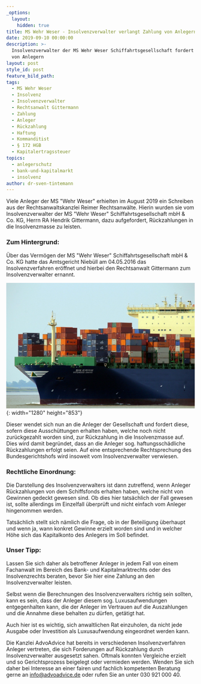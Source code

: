 ```yaml
---
_options:
  layout:
    hidden: true
title: MS Wehr Weser - Insolvenzverwalter verlangt Zahlung von Anlegern
date: 2019-09-10 00:00:00
description: >-
  Insolvenzverwalter der MS Wehr Weser Schiffahrtsgesellschaft fordert Zahlung
  von Anlegern
layout: post
style_id: post
feature_bild_path:
tags:
  - MS Wehr Weser
  - Insolvenz
  - Insolvenzverwalter
  - Rechtsanwalt Gittermann
  - Zahlung
  - Anleger
  - Rückzahlung
  - Haftung
  - Kommanditist
  - § 172 HGB
  - Kapitalertragssteuer
topics:
  - anlegerschutz
  - bank-und-kapitalmarkt
  - insolvenz
author: dr-sven-tintemann
---
```


Viele Anleger der MS "Wehr Weser" erhielten im August 2019 ein Schreiben aus der Rechtsanwaltskanzlei Reimer Rechtsanw&auml;lte. Hierin wurden sie vom Insolvenzverwalter der MS "Wehr Weser" Schiffahrtsgesellschaft mbH & Co. KG, Herrn RA Hendrik Gittermann, dazu aufgefordert, R&uuml;ckzahlungen in die Insolvenzmasse zu leisten.&nbsp;

### Zum Hintergrund:

&Uuml;ber das Vermögen der MS "Wehr Weser" Schiffahrtsgesellschaft mbH & Co. KG hatte das Amtsgericht Nieb&uuml;ll am 04.05.2016 das Insolvenzverfahren eröffnet und hierbei den Rechtsanwalt Gittermann zum Insolvenzverwalter ernannt.&nbsp;

![Containerschiff - Foto Pixabay](/uploads/container-537724-1280.jpg "Kein Erfolg mit Schiffsfonds - Anleger sollen zahlen"){: width="1280" height="853"}

Dieser wendet sich nun an die Anleger der Gesellschaft und fordert diese, sofern diese Aussch&uuml;ttungen erhalten haben, welche noch nicht zur&uuml;ckgezahlt worden sind, zur R&uuml;ckzahlung in die Insolvenzmasse auf. Dies wird damit begr&uuml;ndet, dass an die Anleger sog. haftungssch&auml;dliche R&uuml;ckzahlungen erfolgt seien. Auf eine entsprechende Rechtsprechung des Bundesgerichtshofs wird insoweit vom Insolvenzverwalter verwiesen.&nbsp;

### Rechtliche Einordnung:

Die Darstellung des Insolvenzverwalters ist dann zutreffend, wenn Anleger R&uuml;ckzahlungen von dem Schiffsfonds erhalten haben, welche nicht von Gewinnen gedeckt gewesen sind. Ob dies hier tats&auml;chlich der Fall gewesen ist, sollte allerdings im Einzelfall &uuml;berpr&uuml;ft und nicht einfach vom Anleger hingenommen werden.&nbsp;

Tats&auml;chlich stellt sich n&auml;mlich die Frage, ob in der Beteiligung &uuml;berhaupt und wenn ja, wann konkret Gewinne erzielt worden sind und in welcher Höhe sich das Kapitalkonto des Anlegers im Soll befindet.&nbsp;

### Unser Tipp:&nbsp;

Lassen Sie sich daher als betroffener Anleger in jedem Fall von einem Fachanwalt im Bereich des Bank- und Kapitalmarktrechts oder des Insolvenzrechts beraten, bevor Sie hier eine Zahlung an den Insolvenzverwalter leisten.&nbsp;

Selbst wenn die Berechnungen des Insolvenzverwalters richtig sein sollten, kann es sein, dass der Anleger diesem sog. Luxusaufwendungen entgegenhalten kann, die der Anleger im Vertrauen auf die Auszahlungen und die Annahme diese behalten zu d&uuml;rfen, get&auml;tigt hat.&nbsp;

Auch hier ist es wichtig, sich anwaltlichen Rat einzuholen, da nicht jede Ausgabe oder Investition als Luxusaufwendung eingeordnet werden kann.&nbsp;

Die Kanzlei AdvoAdvice hat bereits in verschiedenen Insolvenzverfahren Anleger vertreten, die sich Forderungen auf R&uuml;ckzahlung durch Insolvenzverwalter ausgesetzt sahen. Oftmals konnten Vergleiche erzielt und so Gerichtsprozess beigelegt oder vermieden werden. Wenden Sie sich daher bei Interesse an einer fairen und fachlich kompetenten Beratung gerne an info@advoadvice.de oder rufen Sie an unter 030 921 000 40.&nbsp;